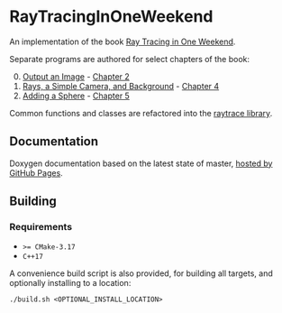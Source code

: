 # RayTracingInOneWeekend

An implementation of the book [Ray Tracing in One Weekend](https://raytracing.github.io/books/RayTracingInOneWeekend.html).

Separate programs are authored for select chapters of the book:

0. [Output an Image](./src/0_outputAnImage/main.cpp) - [Chapter 2](https://raytracing.github.io/books/RayTracingInOneWeekend.html#outputanimage)
1. [Rays, a Simple Camera, and Background](./src/1_raysCameraAndBackground/main.cpp) - [Chapter 4](https://raytracing.github.io/books/RayTracingInOneWeekend.html#rays,asimplecamera,andbackground)
2. [Adding a Sphere](./src/2_addingASphere/main.cpp) - [Chapter 5](https://raytracing.github.io/books/RayTracingInOneWeekend.html#addingasphere)

Common functions and classes are refactored into the [raytrace library](./src/raytrace).

## Documentation

Doxygen documentation based on the latest state of master, [hosted by GitHub Pages](https://moddyz.github.io/RayTracingInOneWeekend/).

## Building

### Requirements

- `>= CMake-3.17`
- `C++17`

A convenience build script is also provided, for building all targets, and optionally installing to a location:
```
./build.sh <OPTIONAL_INSTALL_LOCATION>
```
